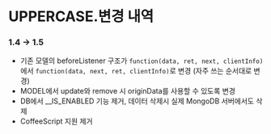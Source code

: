 # UPPERCASE.변경 내역

### 1.4 -> 1.5
* 기존 모델의 beforeListener 구조가 `function(data, ret, next, clientInfo)` 에서 `function(data, next, ret, clientInfo)`로 변경 (자주 쓰는 순서대로 변경)
* MODEL에서 update와 remove 시 originData를 사용할 수 있도록 변경
* DB에서 __IS_ENABLED 기능 제거, 데이터 삭제시 실제 MongoDB 서버에서도 삭제
* CoffeeScript 지원 제거
